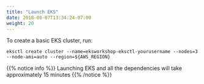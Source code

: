```yaml
---
title: "Launch EKS"
date: 2018-08-07T13:34:24-07:00
weight: 20
---
```


To create a basic EKS cluster, run:
```
eksctl create cluster --name=eksworkshop-eksctl-yourusername --nodes=3 --node-ami=auto --region=${AWS_REGION}
```
{{% notice info %}}
Launching EKS and all the dependencies will take approximately 15 minutes
{{% /notice %}}
